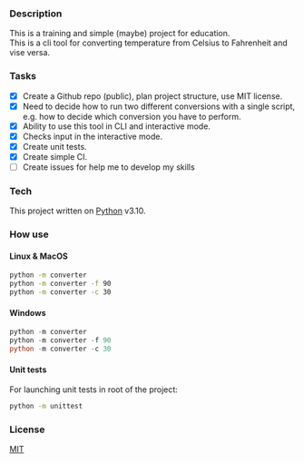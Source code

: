 ### Description

This is a training and simple (maybe) project for education.  
This is a cli tool for converting temperature from Celsius to Fahrenheit and vise versa.

### Tasks
- [x] Create a Github repo (public), plan project structure, use MIT license.  
- [x] Need to decide how to run two different conversions with a single script, e.g. how to decide which conversion you have to perform.  
- [x] Ability to use this tool in CLI and interactive mode.
- [x] Checks input in the interactive mode.
- [x] Create unit tests.
- [x] Create simple CI.
- [ ] Create issues for help me to develop my skills 

### Tech
This project written on [Python](https://www.python.org/) v3.10.  

### How use

#### Linux & MacOS

```bash
python -m converter
python -m converter -f 90
python -m converter -c 30
``` 

#### Windows

```PowerShell
python -m converter
python -m converter -f 90
python -m converter -c 30
``` 

#### Unit tests
For launching unit tests in root of the project:  
```bash & PowerShell
python -m unittest
```


### License
[MIT](https://choosealicense.com/licenses/mit/) 
